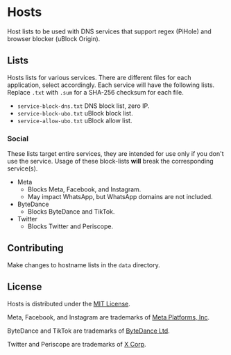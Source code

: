 # Hosts
Host lists to be used with DNS services that support regex (PiHole) and browser blocker (uBlock Origin).

## Lists
Hosts lists for various services. There are different files for each application, select accordingly. Each service will have the following lists. Replace `.txt` with `.sum` for a SHA-256 checksum for each file.

+ `service-block-dns.txt` DNS block list, zero IP.
+ `service-block-ubo.txt` uBlock block list.
+ `service-allow-ubo.txt` uBlock allow list.

### Social
These lists target entire services, they are intended for use only if you don't use the service. Usage of these block-lists **will** break the corresponding service(s).

+ Meta
  - Blocks Meta, Facebook, and Instagram.
  - May impact WhatsApp, but WhatsApp domains are not included.
+ ByteDance
  - Blocks ByteDance and TikTok.
+ Twitter
  - Blocks Twitter and Periscope.

## Contributing
Make changes to hostname lists in the `data` directory.

## License
Hosts is distributed under the [MIT License](https://gitlab.com/aao-fyi/hosts/-/blob/main/LICENSE).

Meta, Facebook, and Instagram are trademarks of [Meta Platforms, Inc](https://meta.com/).

ByteDance and TikTok are trademarks of [ByteDance Ltd](https://bytedance.com/).

Twitter and Periscope are trademarks of [X Corp](https://twitter.com/).
